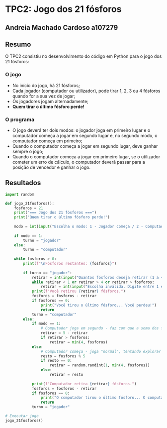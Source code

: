 # TPC2: Jogo dos 21 fósforos

## Andreia Machado Cardoso a107279

## Resumo
O TPC2 consistiu no desenvolvimento do código em Python para o jogo dos 21 fósforos:

### O jogo

* No início do jogo, há 21 fósforos;
* Cada jogador (computador ou utilizador), pode tirar 1, 2, 3 ou 4 fósforos quando for a sua vez de jogar;
* Os jogadores jogam alternadamente;
* **Quem tirar o último fósforo perde!**

### O programa 

* O jogo deverá ter dois modos: o jogador joga em primeiro lugar e o computador começa a jogar em segundo lugar e, no segundo modo, o computador começa em primeiro; 
* Quando o computador começa a jogar em segundo lugar, deve ganhar sempre o jogo;
* Quando o computador começa a jogar em primeiro lugar, se o utilizador cometer um erro de cálculo, o computador deverá passar para a posição de vencedor e ganhar o jogo.


## Resultados
```python
import random

def jogo_21fosforos():
    fosforos = 21
    print("=== Jogo dos 21 fósforos ===")
    print("Quem tirar o último fósforo perde!")
    
    modo = int(input("Escolha o modo: 1 - Jogador começa / 2 - Computador começa: "))
    
    if modo == 1:
        turno = "jogador"
    else:
        turno = "computador"
    
    while fosforos > 0:
        print(f"\nFósforos restantes: {fosforos}")
        
        if turno == "jogador":
            retirar = int(input("Quantos fósforos deseja retirar (1 a 4)? "))
            while retirar < 1 or retirar > 4 or retirar > fosforos:
                retirar = int(input("Escolha inválida. Digite entre 1 e 4, sem ultrapassar o total: "))
            print(f"Você retirou {retirar} fósforos.")
            fosforos = fosforos - retirar
            if fosforos == 0:
                print("Você tirou o último fósforo... Você perdeu!")
                return
            turno = "computador"
        else:
            if modo == 1:
                # Computador joga em segundo - faz com que a soma dos fósforos retirados em cada ronda seja 5
                retirar = 5 - retirar  
                if retirar > fosforos:
                    retirar = min(4, fosforos)
            else:
                # Computador começa - joga "normal", tentando explorar erros de cálculo do jogador
                resto = fosforos % 5
                if resto == 0:
                    retirar = random.randint(1, min(4, fosforos))
                else:
                    retirar = resto
            
            print(f"Computador retira {retirar} fósforos.")
            fosforos = fosforos - retirar
            if fosforos == 0:
                print("O computador tirou o último fósforo... O computador perdeu, você venceu!")
                return
            turno = "jogador"

# Executar jogo
jogo_21fosforos()

